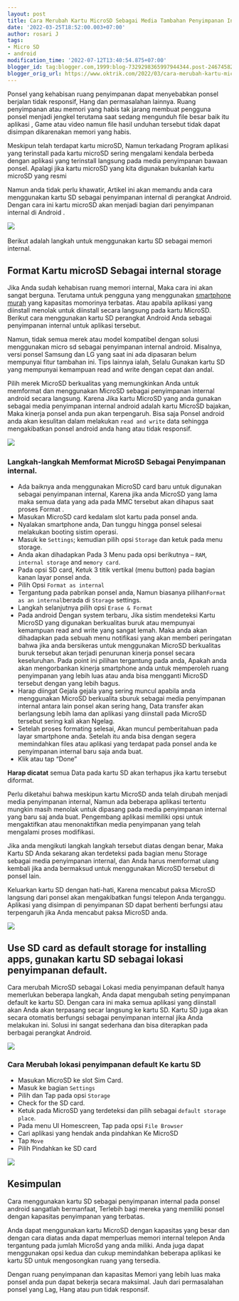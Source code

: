 ```yaml
---
layout: post
title: Cara Merubah Kartu MicroSD Sebagai Media Tambahan Penyimpanan Internal
date: '2022-03-25T18:52:00.003+07:00'
author: rosari J
tags:
- Micro SD
- android
modification_time: '2022-07-12T13:40:54.875+07:00'
blogger_id: tag:blogger.com,1999:blog-7329298365997944344.post-2467458268679283883
blogger_orig_url: https://www.oktrik.com/2022/03/cara-merubah-kartu-microsd-sebagai.html
---
```


Ponsel yang kehabisan ruang penyimpanan dapat menyebabkan ponsel berjalan tidak responsif, Hang dan permasalahan lainnya. Ruang penyimpanan atau memori yang habis tak jarang membuat pengguna ponsel menjadi jengkel terutama saat sedang mengunduh file besar baik itu aplikasi , Game atau video namun file hasil unduhan tersebut tidak dapat disimpan dikarenakan memori yang habis.


Meskipun telah terdapat kartu microSD, Namun terkadang Program aplikasi yang terinstall pada kartu microSD sering mengalami kendala berbeda dengan aplikasi yang terinstall langsung pada media penyimpanan bawaan ponsel. Apalagi jika kartu microSD yang kita digunakan bukanlah kartu microSD yang resmi


Namun anda tidak perlu khawatir, Artikel ini akan memandu anda cara menggunakan kartu SD sebagai penyimpanan internal di perangkat Android. Dengan cara ini kartu microSD akan menjadi bagian dari penyimpanan internal di Android . 









[![](https://blogger.googleusercontent.com/img/b/R29vZ2xl/AVvXsEi1syNnRBUKeGqOyZQAoeg14nC4gP8DHnSzI3p_VCLSFvcFRhsjn2aCvgUcg2bmkAD-XCGW0-b_h5o80RgIyOoTUMJ59BDzNCEeQjBpdlgAjJ66cLL6SloOeAJspQ9XuFr5Hp9KE1uvrgbuhmdTTvHGVVjsPPhkGcmw7zG__mPXTP6M4A8fE7ma6RYqXQ/w640-h360/penyimpanan-internal.jpg)](https://blogger.googleusercontent.com/img/b/R29vZ2xl/AVvXsEi1syNnRBUKeGqOyZQAoeg14nC4gP8DHnSzI3p_VCLSFvcFRhsjn2aCvgUcg2bmkAD-XCGW0-b_h5o80RgIyOoTUMJ59BDzNCEeQjBpdlgAjJ66cLL6SloOeAJspQ9XuFr5Hp9KE1uvrgbuhmdTTvHGVVjsPPhkGcmw7zG__mPXTP6M4A8fE7ma6RYqXQ/s1511/penyimpanan-internal.jpg)
 


Berikut adalah langkah untuk menggunakan kartu SD sebagai memori internal.


Format Kartu microSD Sebagai internal storage
---------------------------------------------


Jika Anda sudah kehabisan ruang memori internal, Maka cara ini akan sangat berguna. Terutama untuk pengguna yang menggunakan [smartphone murah](https://www.oktrik.com/2022/03/daftar-10-smartphone-murah-terbaru-di.html) yang kapasitas momorinya terbatas. Atau apabila aplikasi yang diinstall menolak untuk diinstall secara langsung pada kartu MicroSD. Berikut cara menggunakan kartu SD perangkat Android Anda sebagai penyimpanan internal untuk aplikasi tersebut.


Namun, tidak semua merek atau model kompatibel dengan solusi menggunakan micro sd sebagai penyimpanan internal android. Misalnya, versi ponsel Samsung dan LG yang saat ini ada dipasaran belum mempunyai fitur tambahan ini. Tips lainnya ialah, Selalu Gunakan kartu SD yang mempunyai kemampuan read and write dengan cepat dan andal.









Pilih merek MicroSD berkualitas yang memungkinkan Anda untuk memformat dan menggunakan MicroSD sebagai penyimpanan internal android secara langsung. Karena Jika kartu MicroSD yang anda gunakan sebagai media penyimpanan internal android adalah kartu MicroSD bajakan, Maka kinerja ponsel anda pun akan terpengaruh. Bisa saja Ponsel android anda akan kesulitan dalam melakukan `read and write` data sehingga mengakibatkan ponsel android anda hang atau tidak responsif.


[![](https://blogger.googleusercontent.com/img/b/R29vZ2xl/AVvXsEgYkvGX6iHZCEWatP08nr5AdPElZpv-cPnrkhBmTKB_K0Ah7GLUo-hQKZnlYmQahoEBUi50ukrUaNvsscszqON5sAI4tjVK5LHEX7ZGqUtSqRSn0wmbAIY6Vn2rkug4OI4HeM-tcRvU47hvlg4BxruSaZD6uwcW3Fqpr4fKOjYk5QTU8_SX0_LrP8QcTw/w640-h360/Format-Kartu-microSD-Sebagai-internal-storage-1024x576.jpg)](https://blogger.googleusercontent.com/img/b/R29vZ2xl/AVvXsEgYkvGX6iHZCEWatP08nr5AdPElZpv-cPnrkhBmTKB_K0Ah7GLUo-hQKZnlYmQahoEBUi50ukrUaNvsscszqON5sAI4tjVK5LHEX7ZGqUtSqRSn0wmbAIY6Vn2rkug4OI4HeM-tcRvU47hvlg4BxruSaZD6uwcW3Fqpr4fKOjYk5QTU8_SX0_LrP8QcTw/s1024/Format-Kartu-microSD-Sebagai-internal-storage-1024x576.jpg)
 


### Langkah-langkah Memformat MicroSD Sebagai Penyimpanan internal.


* Ada baiknya anda menggunakan MicroSD card baru untuk digunakan sebagai penyimpanan internal, Karena jika anda MicroSD yang lama maka semua data yang ada pada MMC tersebut akan dihapus saat proses Format .
* Masukan MicroSD card kedalam slot kartu pada ponsel anda.
* Nyalakan smartphone anda, Dan tunggu hingga ponsel selesai melakukan booting sistim operasi.
* Masuk ke `Settings`; kemudian pilih opsi `Storage` dan ketuk pada menu storage.
* Anda akan dihadapkan Pada 3 Menu pada opsi berikutnya – `RAM`, `internal storage` and `memory card`.
* Pada opsi SD card, Ketuk 3 titik vertikal (menu button) pada bagian kanan layar ponsel anda.
* Pilih Opsi `Format as internal`
* Tergantung pada pabrikan ponsel anda, Namun biasanya pilihan`Format as an internal`berada di `Storage` settings.
* Langkah selanjutnya pilih opsi `Erase & Format`
* Pada android Dengan system terbaru, Jika sistim mendeteksi Kartu MicroSD yang digunakan berkualitas buruk atau mempunyai kemampuan read and write yang sangat lemah. Maka anda akan dihadapkan pada sebuah menu notifikasi yang akan memberi peringatan bahwa jika anda bersikeras untuk menggunakan MicroSD berkualitas buruk tersebut akan terjadi penurunan kinerja ponsel secara keseluruhan. Pada point ini pilihan tergantung pada anda, Apakah anda akan mengorbankan kinerja smartphone anda untuk memperoleh ruang penyimpanan yang lebih luas atau anda bisa mengganti MicroSD tersebut dengan yang lebih bagus.
* Harap diingat Gejala gejala yang sering muncul apabila anda menggunakan MicroSD berkualita sburuk sebagai media penyimpanan internal antara lain ponsel akan sering hang, Data transfer akan berlangsung lebih lama dan aplikasi yang diinstall pada MicroSD tersebut sering kali akan Ngelag.
* Setelah proses formating selesai, Akan muncul pemberitahuan pada layar smartphone anda. Setelah itu anda bisa dengan segera memindahkan files atau aplikasi yang terdapat pada ponsel anda ke penyimpanan internal baru saja anda buat.
* Klik atau tap “Done”









**Harap dicatat** semua Data pada kartu SD akan terhapus jika kartu tersebut diformat.


Perlu diketahui bahwa meskipun kartu MicroSD anda telah dirubah menjadi media penyimpanan internal, Namun ada beberapa aplikasi tertentu mungkin masih menolak untuk dipasang pada media penyimpanan internal yang baru saj anda buat. Pengembang aplikasi memiliki opsi untuk mengaktifkan atau menonaktifkan media penyimpanan yang telah mengalami proses modifikasi.


Jika anda mengikuti langkah langkah tersebut diatas dengan benar, Maka Kartu SD Anda sekarang akan terdeteksi pada bagian menu Storage sebagai media penyimpanan internal, dan Anda harus memformat ulang kembali jika anda bermaksud untuk menggunakan MicroSD tersebut di ponsel lain.


Keluarkan kartu SD dengan hati-hati, Karena mencabut paksa MicroSD langsung dari ponsel akan mengakibatkan fungsi telepon Anda terganggu. Aplikasi yang disimpan di penyimpanan SD dapat berhenti berfungsi atau terpengaruh jika Anda mencabut paksa MicroSD anda.


[![](https://blogger.googleusercontent.com/img/b/R29vZ2xl/AVvXsEhfJHHrzM1TlPUMKWPOU6XsC1KQs6xboKkcwGEbl9Qi0oWDEEcJze1DDjl2kpYq3TUP89lm6ofiyQfkrQGYengqyX5u6SyrLVTYWafQa2HLyfyRIqPMrQbLKabCh0iMTXH5mlMo4ouBDrsmzbrXKZX4SAnwSYpq2XP4JtWz9SCFfdz1X_MTaeyrM86l_w/w640-h360/cara-menggunakan-kartu-SD-sebagai-penyimpanan-internal-1024x576.jpg)](https://blogger.googleusercontent.com/img/b/R29vZ2xl/AVvXsEhfJHHrzM1TlPUMKWPOU6XsC1KQs6xboKkcwGEbl9Qi0oWDEEcJze1DDjl2kpYq3TUP89lm6ofiyQfkrQGYengqyX5u6SyrLVTYWafQa2HLyfyRIqPMrQbLKabCh0iMTXH5mlMo4ouBDrsmzbrXKZX4SAnwSYpq2XP4JtWz9SCFfdz1X_MTaeyrM86l_w/s1024/cara-menggunakan-kartu-SD-sebagai-penyimpanan-internal-1024x576.jpg)







Use SD card as default storage for installing apps, gunakan kartu SD sebagai lokasi penyimpanan default.
--------------------------------------------------------------------------------------------------------


Cara merubah MicroSD sebagai Lokasi media penyimpanan default hanya memerlukan beberapa langkah, Anda dapat mengubah seting penyimpanan default ke kartu SD. Dengan cara ini maka semua aplikasi yang diinstall akan Anda akan terpasang secar langsung ke kartu SD. Kartu SD juga akan secara otomatis berfungsi sebagai penyimpanan internal jika Anda melakukan ini. Solusi ini sangat sederhana dan bisa diterapkan pada berbagai perangkat Android.


[![](https://blogger.googleusercontent.com/img/b/R29vZ2xl/AVvXsEjFnM4d0_3TWqV90xbC2Wlj-5psFEMhZhhoYeAWypzwDOYUA45YrEI1-4F1ch4opbVGPWXMwcpd-ySwsOb3z5YEW9lmp93t2XQEVc_Tu8A0jSxUw0wVUlrkD1S9jtrc4z8BI3UAW9RieYHw3wMCAaW1cNBOJnmBoMZBKHBq0ADBvj0pSryJB8yYZ2wkYA/w640-h360/Use-SD-card-as-default-storage-for-installing-apps-1024x576.jpg)](https://blogger.googleusercontent.com/img/b/R29vZ2xl/AVvXsEjFnM4d0_3TWqV90xbC2Wlj-5psFEMhZhhoYeAWypzwDOYUA45YrEI1-4F1ch4opbVGPWXMwcpd-ySwsOb3z5YEW9lmp93t2XQEVc_Tu8A0jSxUw0wVUlrkD1S9jtrc4z8BI3UAW9RieYHw3wMCAaW1cNBOJnmBoMZBKHBq0ADBvj0pSryJB8yYZ2wkYA/s1024/Use-SD-card-as-default-storage-for-installing-apps-1024x576.jpg)
### Cara Merubah lokasi penyimpanan default Ke kartu SD


* Masukan MicroSD ke slot Sim Card.
* Masuk ke bagian `Settings`
* Pilih dan Tap pada opsi `Storage`
* Check for the SD card.
* Ketuk pada MicroSD yang terdeteksi dan pilih sebagai `default storage place`.
* Pada menu UI Homescreen, Tap pada opsi `File Browser`
* Cari aplikasi yang hendak anda pindahkan Ke MicroSD
* Tap `Move`
* Pilih Pindahkan ke SD card









[![](https://blogger.googleusercontent.com/img/b/R29vZ2xl/AVvXsEiU5jvHhoGfxDrPSQ7mTGcLWiU92PrbIS_g9JXEtvZsVpmpiqnTESbA7mYyZIJFBicfGgojnUoLRLbM5DZbdeqb_UaDmhOhmMt3hQqTvPFUCSCZPzLtlac07OOlS9J2zsEXEqrPvsOBYh8cUqTOomwAqij727cstBPHnTCSaWbXcsXBGsTsWllsalGC-g/w640-h360/Cara-Merubah-lokasi-penyimpanan-default-Ke-kartu-SD-1024x576.jpg)](https://blogger.googleusercontent.com/img/b/R29vZ2xl/AVvXsEiU5jvHhoGfxDrPSQ7mTGcLWiU92PrbIS_g9JXEtvZsVpmpiqnTESbA7mYyZIJFBicfGgojnUoLRLbM5DZbdeqb_UaDmhOhmMt3hQqTvPFUCSCZPzLtlac07OOlS9J2zsEXEqrPvsOBYh8cUqTOomwAqij727cstBPHnTCSaWbXcsXBGsTsWllsalGC-g/s1024/Cara-Merubah-lokasi-penyimpanan-default-Ke-kartu-SD-1024x576.jpg)







Kesimpulan
----------


Cara menggunakan kartu SD sebagai penyimpanan internal pada ponsel android sangatlah bermanfaat, Terlebih bagi mereka yang memiliki ponsel dengan kapasitas penyimpanan yang terbatas.


Anda dapat menggunakan kartu MicroSD dengan kapasitas yang besar dan dengan cara diatas anda dapat memperluas memori internal telepon Anda tergantung pada jumlah MicroSd yang anda miliki. Anda juga dapat menggunakan opsi kedua dan cukup memindahkan beberapa aplikasi ke kartu SD untuk mengosongkan ruang yang tersedia.


Dengan ruang penyimpanan dan kapasitas Memori yang lebih luas maka ponsel anda pun dapat bekerja secara maksimal. Jauh dari permasalahan ponsel yang Lag, Hang atau pun tidak responsif.

